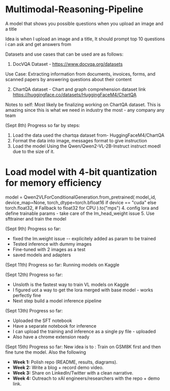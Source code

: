 # Multimodal-Reasoning-Pipeline
A model that shows you possible questions when you upload an image and a title



Idea is when I upload an image and a title, It should prompt top 10 questions i can ask and get answers from


Datasets and use cases that can be used are as follows:

1. DocVQA Dataset - 
https://www.docvqa.org/datasets

Use Case: Extracting information from documents, invoices, forms, and scanned papers by answering 
questions about their content

2. ChartQA dataset - Chart and graph comprehension
dataset link
https://huggingface.co/datasets/HuggingFaceM4/ChartQA



Notes to self:
Most likely be finalizing working on ChartQA dataset. This is amazing since this is what we need in industry the most - any company any team

(Sept 8th)
Progress so far by steps:

1. Load the data
used the chartqa dataset from- HuggingFaceM4/ChartQA
2. Format the data into image, messages format to give instruction
3. Load the model
Using the Qwen/Qwen2-VL-2B-Instruct instruct moedl due to the size of it.
# Load model with 4-bit quantization for memory efficiency
model = Qwen2VLForConditionalGeneration.from_pretrained(
    model_id,
    device_map=None,
    torch_dtype=torch.bfloat16 if device == "cuda" else torch.float32,  # Fallback to float32 for CPU
).to("mps")
4. config lora and define trainable params -  take care of the lm_head_weight issue
5. Use sfttrainer and train the model

(Sept 9th)
Progress so far:

- fixed the lm.weight issue -- explicitely added as param to be trained
- Tested inference with dummy images
- Fine-tuned with 2 images as a test
-  saved models and adapters

(Sept 11th)
Progress so far:
Running models on Kaggle

(Sept 12th)
Progress so far:
- Unsloth is the fastest way to train VL models on Kaggle
- I figured uot a way to get the lora merged with base model - works perfectly fine
- Next step build a model inference pipeline

(Sept 13th)
Progress so far:
- Uploaded the SFT notebook
- Have a separate notebook for inference 
- I can upload the training and inference as a single py file - uploaded
- Also have a chrome extension ready

(Sept 15th)
Progress so far:
New idea is to : Train on GSM8K first and then fine tune the model. Also the following 

- **Week 1:** Polish repo (README, results, diagrams).
- **Week 2:** Write a blog + record demo video.
- **Week 3:** Share on LinkedIn/Twitter with a clean narrative.
- **Week 4:** Outreach to xAI engineers/researchers with the repo + demo link.




